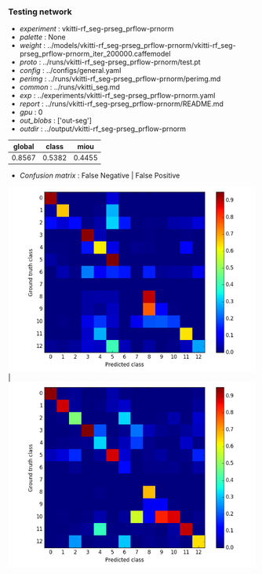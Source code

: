 ### Testing network
- *experiment* : vkitti-rf_seg-prseg_prflow-prnorm
- *palette* : None
- *weight* : ../models/vkitti-rf_seg-prseg_prflow-prnorm/vkitti-rf_seg-prseg_prflow-prnorm_iter_200000.caffemodel
- *proto* : ../runs/vkitti-rf_seg-prseg_prflow-prnorm/test.pt
- *config* : ../configs/general.yaml
- *perimg* : ../runs/vkitti-rf_seg-prseg_prflow-prnorm/perimg.md
- *common* : ../runs/vkitti_seg.md
- *exp* : ../experiments/vkitti-rf_seg-prseg_prflow-prnorm.yaml
- *report* : ../runs/vkitti-rf_seg-prseg_prflow-prnorm/README.md
- *gpu* : 0
- *out_blobs* : ['out-seg']
- *outdir* : ../output/vkitti-rf_seg-prseg_prflow-prnorm

global | class | miou
------ | ----- | ----
0.8567 | 0.5382 | 0.4455

- *Confusion matrix* : False Negative | False Positive

![conf_mat_fn](confmat_fn.png) | ![conf_mat_fp](confmat_fp.png)
